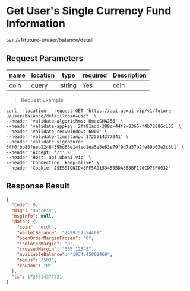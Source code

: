 # Get User's Single Currency Fund Information

`GET` /v1/future-u/user/balance/detail

## Request Parameters

| name   | location    | type     | required | Description |
|------|-------|--------|----|----|
| coin | query | string | Yes  | coin |

> Request Example

```shell
curl --location --request GET 'https://api.ubxai.vip/v1/future-u/user/balance/detail?coin=usdt' \
--header 'validate-algorithms: HmacSHA256' \
--header 'validate-appkey: 2fa91add-388c-44f2-8365-f4b72886c135' \
--header 'validate-recvwindow: 6000' \
--header 'validate-timestamp: 1725514377041' \
--header 'validate-signature: 34f0fbb80feeb2246439bd65e14fed1ea5e5e63e79f9d7a57b2fe89b03e2c6b1' \
--header 'Accept: */*' \
--header 'Host: api.ubxai.vip' \
--header 'Connection: keep-alive' \
--header 'Cookie: JSESSIONID=8FF5A9153450BDA558BF120CD75F0632'
```

## Response Result

```json
{
  "code": 0,
  "msg": "success",
  "msgInfo": null,
  "data": {
    "coin": "usdt",
    "walletBalance": "2499.57554469",
    "openOrderMarginFrozen": "0",
    "isolatedMargin": "0",
    "crossedMargin": "565.12545",
    "availableBalance": "1934.45009469",
    "bonus": "503",
    "coupon": "0"
  },
  "ts": 1725514377221
}
```

